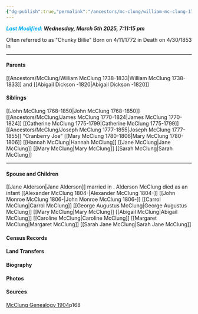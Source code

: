 ```yaml
---
{"dg-publish":true,"permalink":"/ancestors/mc-clung/william-mc-clung-1772-1853/","tags":["William-McClung-ChunkyBillie"]}
---
```


***<font color="#00b0f0">Last Modified:</font> Wednesday, March 5th 2025, 7:11:15 pm***

Often referred to as "Chunky Billie"
Born on  4/11/1772 in <!-- link to place -->
Death on 4/30/1853 in <!-- link to place -->

---
#### Parents

[[Ancestors/McClung/William McClung 1738-1833\|William McClung 1738-1833]] and [[Abigail Dickson -1820\|Abigail Dickson -1820]]
#### Siblings
[[John McClung 1768-1850\|John McClung 1768-1850]]
[[Ancestors/McClung/James McClung 1770-1824\|James McClung 1770-1824]] 
[[Catherine McClung 1775-1799\|Catherine McClung 1775-1799]]
[[Ancestors/McClung/Joseph McClung 1777-1855\|Joseph McClung 1777-1855]] "Cranberry Joe"
[[Mary McClung 1780-1806\|Mary McClung 1780-1806]]
[[Hannah McClung\|Hannah McClung]]
[[Jane McClung\|Jane McClung]]
[[Mary McClung\|Mary McClung]]
[[Sarah McClung\|Sarah McClung]]


---
#### Spouse and Children
[[Jane Alderson\|Jane Alderson]] married <!-- link to date --> in <!-- link to place -->.
Alderson McClung died as an infant
[[Alexander McClung 1804-\|Alexander McClung 1804-]]
[[John Monroe McClung 1806-\|John Monroe McClung 1806-]]
[[Carrol McClung\|Carrol McClung]]
[[George Augustus McClung\|George Augustus McClung]]
[[Mary McClung\|Mary McClung]]
[[Abigail McClung\|Abigail McClung]]
[[Caroline McClung\|Caroline McClung]]
[[Margaret McClung\|Margaret McClung]]
[[Sarah Jane McClung\|Sarah Jane McClung]]

#### Census Records

#### Land Transfers

#### Biography

#### Photos

#### Sources
[McClung Genealogy 1904](https://drive.google.com/file/d/0B0oZv34v0ajXUWNUVmVwTUNhZ1E/view?usp=drive_link&resourcekey=0-GGNON3kTqpLoMdz3hRxyPQ)p168
